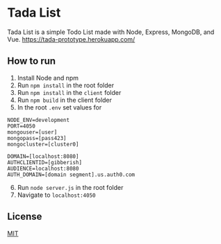 # Tada List

Tada List is a simple Todo List made with Node, Express, MongoDB, and Vue.
https://tada-prototype.herokuapp.com/

## How to run
1. Install Node and npm
2. Run `npm install` in the root folder
3. Run `npm install` in the `client` folder
4. Run `npm build` in the client folder
5. In the root `.env` set values for
```
NODE_ENV=development
PORT=4050
mongouser=[user]
mongopass=[pass423]
mongocluster=[cluster0]

DOMAIN=[localhost:8080]
AUTHCLIENTID=[gibberish]
AUDIENCE=localhost:8080
AUTH_DOMAIN=[domain segment].us.auth0.com
```
6. Run `node server.js` in the root folder
7. Navigate to `localhost:4050`

## License
[MIT](https://choosealicense.com/licenses/mit/)

